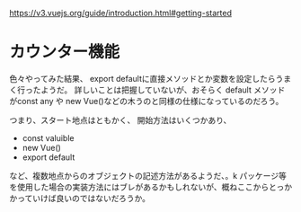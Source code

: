 

https://v3.vuejs.org/guide/introduction.html#getting-started


# カウンター機能

色々やってみた結果、
export defaultに直接メソッドとか変数を設定したらうまく行ったようだ。
詳しいことは把握していないが、おそらく default メソッドがconst any や new Vue()などの木うのと同様の仕様になっているのだろう。

つまり、スタート地点はともかく、
開始方法はいくつかあり、
+ const valuible
+ new Vue()
+ export default

など、複数地点からのオブジェクトの記述方法があるようだ、。k
パッケージ等を使用した場合の実装方法にはブレがあるかもしれないが、概ねここからとっかかっていけば良いのではないだろうか。

